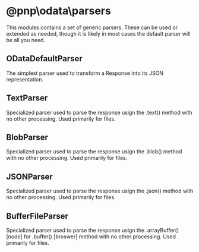 # @pnp\odata\parsers

This modules contains a set of generic parsers. These can be used or extended as needed, though it is likely in most cases the
default parser will be all you need.

## ODataDefaultParser

The simplest parser used to transform a Response into its JSON representation.

## TextParser

Specialized parser used to parse the response usign the .text() method with no other processing. Used primarily for files.

## BlobParser

Specialized parser used to parse the response usign the .blob() method with no other processing. Used primarily for files.

## JSONParser

Specialized parser used to parse the response usign the .json() method with no other processing. Used primarily for files. 

## BufferFileParser

Specialized parser used to parse the response usign the .arrayBuffer() [node] for .buffer() [broswer] method with no other processing. Used primarily for files. 
